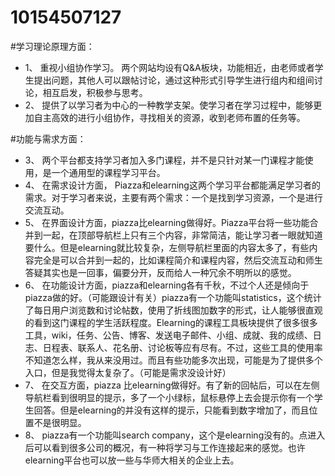 # 10154507127
#学习理论原理方面：
* 1、	重视小组协作学习。  两个网站均设有Q&A板块，功能相近，由老师或者学生提出问题，其他人可以跟帖讨论，通过这种形式引导学生进行组内和组间讨论，相互启发，积极参与思考。
* 2、	提供了以学习者为中心的一种教学支架。使学习者在学习过程中，能够更加自主高效的进行小组协作，寻找相关的资源，收到老师布置的任务等。

#功能与需求方面：

* 3、	两个平台都支持学习者加入多门课程，并不是只针对某一门课程才能使用，是一个通用型的课程学习平台。
* 4、	在需求设计方面， Piazza和elearning这两个学习平台都能满足学习者的需求。对于学习者来说，主要有两个需求：一个是找到学习资源，一个是进行交流互动。
* 5、	在界面设计方面，piazza比elearning做得好。Piazza平台将一些功能合并到一起，在顶部导航栏上只有三个内容，非常简洁，能让学习者一眼就知道要什么。但是elearning就比较复杂，左侧导航栏里面的内容太多了，有些内容完全是可以合并到一起的，比如课程简介和课程内容，然后交流互动和师生答疑其实也是一回事，偏要分开，反而给人一种冗余不明所以的感觉。
* 6、	在功能设计方面，piazza和elearning各有千秋，不过个人还是倾向于piazza做的好。（可能跟设计有关）piazza有一个功能叫statistics，这个统计了每日用户浏览数和讨论帖数，使用了折线图加数字的形式，让人能够很直观的看到这门课程的学生活跃程度。Elearning的课程工具板块提供了很多很多工具，wiki，任务、公告、博客、发送电子邮件、小组、成就、我的成绩、日志、日程表、联系人、花名册、讨论板等应有尽有。不过，这些工具的使用率不知道怎么样，我从来没用过。而且有些功能多次出现，可能是为了提供多个入口，但是我觉得太复杂了。（可能是需求没设计好）
* 7、	在交互方面，piazza 比elearning做得好。有了新的回帖后，可以在左侧导航栏看到很明显的提示，多了一个小绿标，鼠标悬停上去会提示你有一个学生回答。但是elearning的并没有这样的提示，只能看到数字增加了，而且位置不是很明显。
* 8、	piazza有一个功能叫search company，这个是elearning没有的。点进入后可以看到很多公司的概况，有一种将学习与工作连接起来的感觉。也许elearning平台也可以放一些与华师大相关的企业上去。
